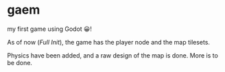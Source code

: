 # gaem
my first game using Godot 😀!

As of now (*Full Init*), the game has the player node and the map tilesets. 

Physics have been added, and a raw design of the map is done.
More is to be done. 